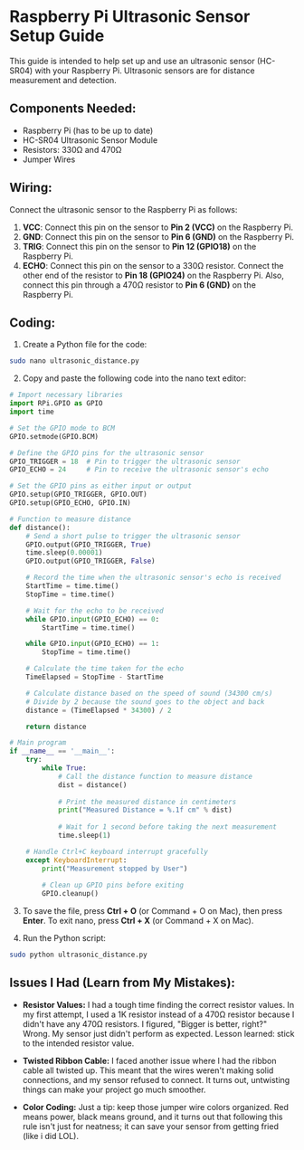 # Raspberry Pi Ultrasonic Sensor Setup Guide

This guide is intended to help  set up and use an ultrasonic sensor (HC-SR04) with your Raspberry Pi. Ultrasonic sensors are for distance measurement and detection. 

## Components Needed:

- Raspberry Pi (has to be up to date)
- HC-SR04 Ultrasonic Sensor Module
- Resistors: 330Ω and 470Ω
- Jumper Wires

## Wiring:

Connect the ultrasonic sensor to the Raspberry Pi as follows:

1. **VCC**: Connect this pin on the sensor to **Pin 2 (VCC)** on the Raspberry Pi.
2. **GND**: Connect this pin on the sensor to **Pin 6 (GND)** on the Raspberry Pi.
3. **TRIG**: Connect this pin on the sensor to **Pin 12 (GPIO18)** on the Raspberry Pi.
4. **ECHO**: Connect this pin on the sensor to a 330Ω resistor. Connect the other end of the resistor to **Pin 18 (GPIO24)** on the Raspberry Pi. Also, connect this pin through a 470Ω resistor to **Pin 6 (GND)** on the Raspberry Pi.

## Coding:

1. Create a Python file for the code:

```bash
sudo nano ultrasonic_distance.py
```

2. Copy and paste the following code into the nano text editor:

```python
# Import necessary libraries
import RPi.GPIO as GPIO
import time

# Set the GPIO mode to BCM 
GPIO.setmode(GPIO.BCM)

# Define the GPIO pins for the ultrasonic sensor
GPIO_TRIGGER = 18  # Pin to trigger the ultrasonic sensor
GPIO_ECHO = 24     # Pin to receive the ultrasonic sensor's echo

# Set the GPIO pins as either input or output
GPIO.setup(GPIO_TRIGGER, GPIO.OUT)
GPIO.setup(GPIO_ECHO, GPIO.IN)

# Function to measure distance
def distance():
    # Send a short pulse to trigger the ultrasonic sensor
    GPIO.output(GPIO_TRIGGER, True)
    time.sleep(0.00001)
    GPIO.output(GPIO_TRIGGER, False)

    # Record the time when the ultrasonic sensor's echo is received
    StartTime = time.time()
    StopTime = time.time()

    # Wait for the echo to be received
    while GPIO.input(GPIO_ECHO) == 0:
        StartTime = time.time()

    while GPIO.input(GPIO_ECHO) == 1:
        StopTime = time.time()

    # Calculate the time taken for the echo
    TimeElapsed = StopTime - StartTime

    # Calculate distance based on the speed of sound (34300 cm/s)
    # Divide by 2 because the sound goes to the object and back
    distance = (TimeElapsed * 34300) / 2

    return distance

# Main program
if __name__ == '__main__':
    try:
        while True:
            # Call the distance function to measure distance
            dist = distance()
            
            # Print the measured distance in centimeters
            print("Measured Distance = %.1f cm" % dist)
            
            # Wait for 1 second before taking the next measurement
            time.sleep(1)

    # Handle Ctrl+C keyboard interrupt gracefully
    except KeyboardInterrupt:
        print("Measurement stopped by User")
        
        # Clean up GPIO pins before exiting
        GPIO.cleanup()
```

3. To save the file, press **Ctrl + O** (or Command + O on Mac), then press **Enter**. To exit nano, press **Ctrl + X** (or Command + X on Mac).

4. Run the Python script:

```bash
sudo python ultrasonic_distance.py
```
## Issues I Had (Learn from My Mistakes):

- **Resistor Values:** I had a tough time finding the correct resistor values. In my first attempt, I  used a 1K resistor instead of a 470Ω resistor because I didn't have any 470Ω resistors. I figured, "Bigger is better, right?" Wrong. My sensor just didn't perform as expected. Lesson learned: stick to the intended resistor value.

- **Twisted Ribbon Cable:** I faced another issue where I had the ribbon cable all twisted up. This meant that the wires weren't making solid connections, and my sensor refused to connect. It turns out, untwisting things can make your project go much smoother.

- **Color Coding:** Just a tip: keep those jumper wire colors organized. Red means power, black means ground, and it turns out that following this rule isn't just for neatness; it can save your sensor from getting fried (like i did LOL).
